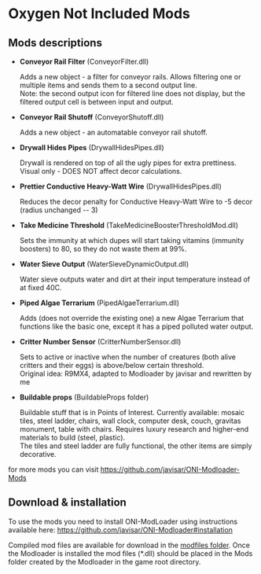 Oxygen Not Included Mods
====


Mods descriptions
---
* **Conveyor Rail Filter** (ConveyorFilter.dll)

  Adds a new object - a filter for conveyor rails. Allows filtering one or multiple items and sends them to a second output line.  
   Note: the second output icon for filtered line does not display, but the filtered output cell is between input and output.
   
 * **Conveyor Rail Shutoff** (ConveyorShutoff.dll)
 
   Adds a new object - an automatable conveyor rail shutoff.
  
* **Drywall Hides Pipes** (DrywallHidesPipes.dll)

  Drywall is rendered on top of all the ugly pipes for extra prettiness. Visual only - DOES NOT affect decor calculations.

* **Prettier Conductive Heavy-Watt Wire** (DrywallHidesPipes.dll)

  Reduces the decor penalty for Conductive Heavy-Watt Wire to -5 decor (radius unchanged -- 3)
  
* **Take Medicine Threshold** (TakeMedicineBoosterThresholdMod.dll)

  Sets the immunity at which dupes will start taking vitamins (immunity boosters) to 80, so they do not waste them at 99%.

* **Water Sieve Output** (WaterSieveDynamicOutput.dll)

  Water sieve outputs water and dirt at their input temperature instead of at fixed 40C.

* **Piped Algae Terrarium** (PipedAlgaeTerrarium.dll)

  Adds (does not override the existing one) a new Algae Terrarium that functions like the basic one, except it has a piped polluted water output.

* **Critter Number Sensor** (CritterNumberSensor.dll)

  Sets to active or inactive when the number of creatures (both alive critters and their eggs) is above/below certain threshold.  
  Original idea: R9MX4, adapted to Modloader by javisar and rewritten by me
  
* **Buildable props** (BuildableProps folder)

  Buildable stuff that is in Points of Interest. Currently available: mosaic tiles, steel ladder, chairs, wall clock, computer desk, couch, gravitas monument, table with chairs. Requires luxury research and higher-end materials to build (steel, plastic).  
  The tiles and steel ladder are fully functional, the other items are simply decorative.


for more mods you can visit https://github.com/javisar/ONI-Modloader-Mods


Download & installation
----
To use the mods you need to install ONI-ModLoader using instructions available here: https://github.com/javisar/ONI-Modloader#installation

Compiled mod files are available for download in the [modfiles folder](/modfiles).  Once the Modloader is installed the mod files (*.dll) should be placed in the Mods folder created by the Modloader in the game root directory.

